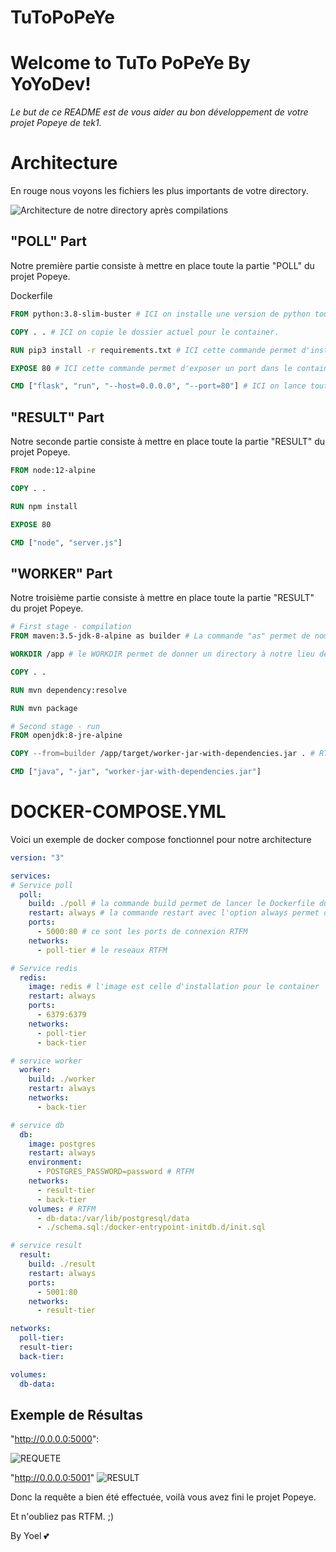 # TuToPoPeYe

# Welcome to TuTo PoPeYe By YoYoDev!

*Le but de ce README est de vous aider au bon développement de votre projet Popeye de tek1.*

# Architecture
En rouge nous voyons les fichiers les plus importants de votre directory.

![Architecture de notre directory après compilations](https://i.imgur.com/fpYEfAr.png)

## "POLL" Part

Notre première partie consiste à mettre en place toute la partie "POLL" du projet Popeye.

Dockerfile

```Dockerfile
FROM python:3.8-slim-buster # ICI on installe une version de python toute version de python3

COPY . . # ICI on copie le dossier actuel pour le container.

RUN pip3 install -r requirements.txt # ICI cette commande permet d'installer les dépendances python3

EXPOSE 80 # ICI cette commande permet d'exposer un port dans le container, en l'occurrence le port 80

CMD ["flask", "run", "--host=0.0.0.0", "--port=80"] # ICI on lance tout simplement l'appli FLASK
```

## "RESULT" Part

Notre seconde partie consiste à mettre en place toute la partie "RESULT" du projet Popeye.

```Dockerfile
FROM node:12-alpine

COPY . .

RUN npm install

EXPOSE 80

CMD ["node", "server.js"]
```

## "WORKER" Part

Notre troisième partie consiste à mettre en place toute la partie "RESULT" du projet Popeye.

```Dockerfile
# First stage - compilation
FROM maven:3.5-jdk-8-alpine as builder # La commande "as" permet de nommer le builder dans notre cas

WORKDIR /app # le WORKDIR permet de donner un directory à notre lieu de travail pour ne pas être perdu

COPY . .

RUN mvn dependency:resolve

RUN mvn package

# Second stage - run
FROM openjdk:8-jre-alpine

COPY --from=builder /app/target/worker-jar-with-dependencies.jar . # RTFM

CMD ["java", "-jar", "worker-jar-with-dependencies.jar"]
```

# DOCKER-COMPOSE.YML

Voici un exemple de docker compose fonctionnel pour notre architecture

```yml
version: "3"

services:
# Service poll
  poll:
    build: ./poll # la commande build permet de lancer le Dockerfile du directory poll 
    restart: always # la commande restart avec l'option always permet de redémarrer le container dès qu'il crash
    ports:
      - 5000:80 # ce sont les ports de connexion RTFM
    networks:
      - poll-tier # le reseaux RTFM

# Service redis
  redis:
    image: redis # l'image est celle d'installation pour le container
    restart: always
    ports:
      - 6379:6379
    networks:
      - poll-tier
      - back-tier

# service worker
  worker:
    build: ./worker
    restart: always
    networks:
      - back-tier

# service db
  db:
    image: postgres
    restart: always
    environment:
      - POSTGRES_PASSWORD=password # RTFM
    networks:
      - result-tier
      - back-tier
    volumes: # RTFM
      - db-data:/var/lib/postgresql/data
      - ./schema.sql:/docker-entrypoint-initdb.d/init.sql

# service result
  result:
    build: ./result
    restart: always
    ports:
      - 5001:80
    networks:
      - result-tier

networks:
  poll-tier:
  result-tier:
  back-tier:

volumes:
  db-data:
```

## Exemple de Résultas
"http://0.0.0.0:5000":



![REQUETE](https://cdn.discordapp.com/attachments/811361338324418643/817099919366160404/unknown.png)









"http://0.0.0.0:5001"
![RESULT](https://cdn.discordapp.com/attachments/811361338324418643/817099993478856734/unknown.png)






Donc la requête a bien été effectuée, voilà vous avez fini le projet Popeye.


Et n'oubliez pas RTFM. ;)

By Yoel :two_hearts:
